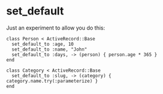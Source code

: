 # set_default

Just an experiment to allow you do this:

    class Person < ActiveRecord::Base
      set_default_to :age, 10
      set_default_to :name, "John"
      set_default_to :days, -> (person) { person.age * 365 }
    end

    class Category < ActiveRecord::Base
      set_default_to :slug, -> (category) { category.name.try(:parameterize) }
    end
